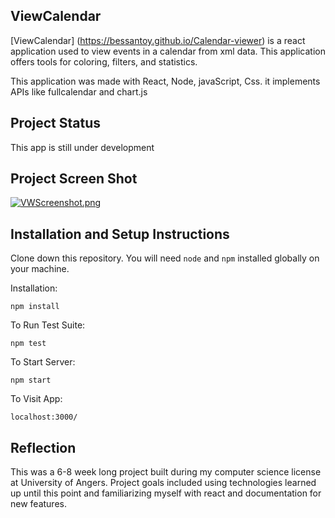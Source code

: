 ## ViewCalendar

[ViewCalendar] (https://bessantoy.github.io/Calendar-viewer) is a react application used to view events in a calendar from xml data. This application offers tools for coloring, filters, and statistics.

This application was made with React, Node, javaScript, Css.
it implements APIs like fullcalendar and chart.js

## Project Status
This app is still under development

## Project Screen Shot




[![VWScreenshot.png](https://i.postimg.cc/MZQZcYy9/VWScreenshot.png)](https://postimg.cc/hhKR6TZm)



## Installation and Setup Instructions


Clone down this repository. You will need `node` and `npm` installed globally on your machine.  

Installation:

`npm install`  

To Run Test Suite:  

`npm test`  

To Start Server:

`npm start`  

To Visit App:

`localhost:3000/`  

## Reflection 
 

This was a 6-8 week long project built during my computer science license at University of Angers. Project goals included using technologies learned up until this point and familiarizing myself with react and documentation for new features.  
 
